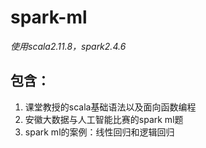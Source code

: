 # spark-ml
*使用scala2.11.8，spark2.4.6*
## 包含：
1. 课堂教授的scala基础语法以及面向函数编程
2. 安徽大数据与人工智能比赛的spark ml题
3. spark ml的案例：线性回归和逻辑回归
